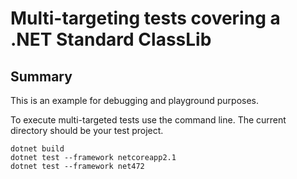 # Multi-targeting tests covering a .NET Standard ClassLib

## Summary
This is an example for debugging and playground purposes.

To execute multi-targeted tests use the command line. The current directory should be your test project.

```console
dotnet build
dotnet test --framework netcoreapp2.1
dotnet test --framework net472
```